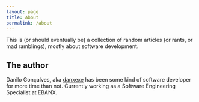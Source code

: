 ```yaml
---
layout: page
title: About
permalink: /about
---
```


This is (or should eventually be) a collection of random articles (or rants, or mad ramblings), mostly about software development.

## The author

Danilo Gonçalves, aka [danxexe](https://github.com/danxexe) has been some kind of software developer for more time than not.
Currently working as a Software Engineering Specialist at EBANX.
